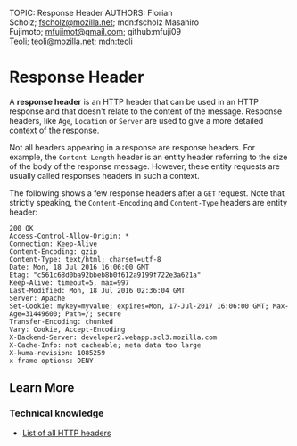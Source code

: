 TOPIC: Response Header
AUTHORS: Florian Scholz; fscholz@mozilla.net; mdn:fscholz
         Masahiro Fujimoto; mfujimot@gmail.com; github:mfuji09
         Teoli; teoli@mozilla.net; mdn:teoli

# Response Header

A **response header** is an HTTP header that can be used in an HTTP response and that
doesn't relate to the content of the message. Response headers, like `Age`,
`Location` or `Server` are used to give a more detailed context of the response.

Not all headers appearing in a response are response headers. For example, the
`Content-Length` header is an entity header referring to the size of the body of
the response message. However, these entity requests are usually called responses headers in such a context.

The following shows a few response headers after a `GET` request. Note that
strictly speaking, the `Content-Encoding` and `Content-Type` headers are entity header:

```http
200 OK
Access-Control-Allow-Origin: *
Connection: Keep-Alive
Content-Encoding: gzip
Content-Type: text/html; charset=utf-8
Date: Mon, 18 Jul 2016 16:06:00 GMT
Etag: "c561c68d0ba92bbeb8b0f612a9199f722e3a621a"
Keep-Alive: timeout=5, max=997
Last-Modified: Mon, 18 Jul 2016 02:36:04 GMT
Server: Apache
Set-Cookie: mykey=myvalue; expires=Mon, 17-Jul-2017 16:06:00 GMT; Max-Age=31449600; Path=/; secure
Transfer-Encoding: chunked
Vary: Cookie, Accept-Encoding
X-Backend-Server: developer2.webapp.scl3.mozilla.com
X-Cache-Info: not cacheable; meta data too large
X-kuma-revision: 1085259
x-frame-options: DENY
```

## Learn More

### Technical knowledge

- [List of all HTTP headers](https://wiki.developer.mozilla.org/en-US/docs/Web/HTTP/Headers)
